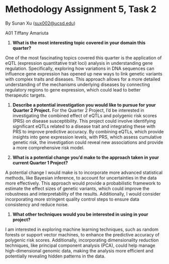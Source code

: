 # Methodology Assignment 5, Task 2

By Sunan Xu (sux002@ucsd.edu)

A01 Tiffany Amariuta


1. **What is the most interesting topic covered in your domain this quarter?**

One of the most fascinating topics covered this quarter is the application of eQTL (expression quantitative trait loci) analysis in understanding gene regulation. Specifically, exploring how variations in DNA sequences can influence gene expression has opened up new ways to link genetic variants with complex traits and diseases. This approach allows for a more detailed understanding of the mechanisms underlying diseases by connecting regulatory regions to gene expression, which could lead to better therapeutic targets.


1. **Describe a potential investigation you would like to pursue for your Quarter 2 Project.**
For the Quarter 2 Project, I’d be interested in investigating the combined effect of eQTLs and polygenic risk scores (PRS) on disease susceptibility. This project could involve identifying significant eQTLs related to a disease trait and integrating these with PRS to improve predictive accuracy. By combining eQTLs, which provide insights into gene expression levels, with PRS, which assess cumulative genetic risk, the investigation could reveal new associations and provide a more comprehensive risk model.



1. **What is a potential change you’d make to the approach taken in your current Quarter 1 Project?**

A potential change I would make is to incorporate more advanced statistical methods, like Bayesian inference, to account for uncertainties in the data more effectively. This approach would provide a probabilistic framework to estimate the effect sizes of genetic variants, which could improve the robustness and interpretability of the results. Additionally, I would consider incorporating more stringent quality control steps to ensure data consistency and reduce noise.


1. **What other techniques would you be interested in using in your project?**

I am interested in exploring machine learning techniques, such as random forests or support vector machines, to enhance the predictive accuracy of polygenic risk scores. Additionally, incorporating dimensionality reduction techniques, like principal component analysis (PCA), could help manage high-dimensional genomic data, making the analysis more efficient and potentially revealing hidden patterns in the data.
